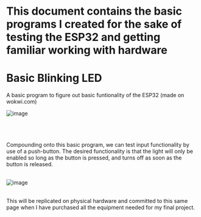 # This document contains the basic programs I created for the sake of testing the ESP32 and getting familiar working with hardware


# Basic Blinking LED
A basic program to figure out basic funtionality of the ESP32 (made on wokwi.com)


![image](https://user-images.githubusercontent.com/101617018/158307483-29a3b5f9-1893-4aa4-b81d-ec9ce512d9ee.png)
 



<br/>
<br/>
<br/>
Compounding onto this basic program, we can test input functionality by use of a push-button. 
The desired functionality is that the light will only be enabled so long as the button is pressed,
and turns off as soon as the button is released.
<br/>
<br/>

![image](https://user-images.githubusercontent.com/101617018/158310247-f83ad250-b529-4438-8d7c-431b5ecff91b.png)


<br/>
This will be replicated on physical hardware and committed to this same page when I have purchased all the equipment needed for my 
final project.
